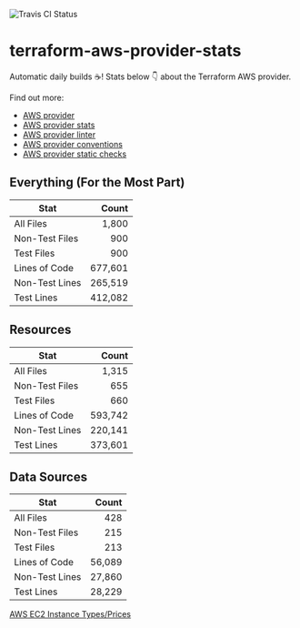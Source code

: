 ![Travis CI Status](https://travis-ci.org/YakDriver/terraform-aws-provider-stats.svg?branch=main)
# terraform-aws-provider-stats

Automatic daily builds :coffee:! Stats below :point_down: about the Terraform AWS provider.

Find out more:
* [AWS provider](https://github.com/terraform-providers/terraform-provider-aws)
* [AWS provider stats](https://github.com/YakDriver/terraform-aws-provider-stats)
* [AWS provider linter](https://github.com/terraform-providers/terraform-provider-aws/tree/master/awsproviderlint)
* [AWS provider conventions](https://github.com/YakDriver/terraform-aws-conventions)
* [AWS provider static checks](https://github.com/YakDriver/terraform-aws-provider-static-checks)



## Everything (For the Most Part)

|  Stat  |  Count  |
| ------------- | -------------: |
|  All Files  |  1,800  |
|  Non-Test Files  |  900  |
|  Test Files  |  900  |
|  Lines of Code  |  677,601  |
|  Non-Test Lines  |  265,519  |
|  Test Lines  |  412,082  |



## Resources

|  Stat  |  Count  |
| ------------- | -------------: |
|  All Files  |  1,315  |
|  Non-Test Files  |  655  |
|  Test Files  |  660  |
|  Lines of Code  |  593,742  |
|  Non-Test Lines  |  220,141  |
|  Test Lines  |  373,601  |



## Data Sources

|  Stat  |  Count  |
| ------------- | -------------: |
|  All Files  |  428  |
|  Non-Test Files  |  215  |
|  Test Files  |  213  |
|  Lines of Code  |  56,089  |
|  Non-Test Lines  |  27,860  |
|  Test Lines  |  28,229  |




[AWS EC2 Instance Types/Prices](https://github.com/YakDriver/aws-ec2-instance-types)
